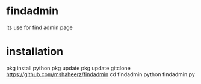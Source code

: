 # findadmin
its use for find admin page


# installation
pkg install python
pkg update
pkg update
gitclone https://github.com/mshaheerz/findadmin
cd findadmin
python findadmin.py

